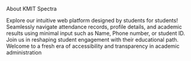 About KMIT Spectra

Explore our intuitive web platform designed by students for students! Seamlessly navigate attendance records, profile details, and academic results using minimal input such as Name, Phone number, or student ID.
Join us in reshaping student engagement with their educational path. Welcome to a fresh era of accessibility and transparency in academic administration
